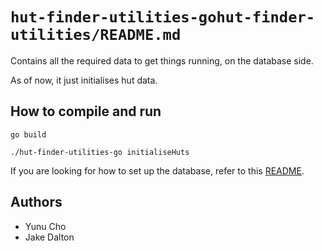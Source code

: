 # `hut-finder-utilities-gohut-finder-utilities/README.md`

Contains all the required data to get things running, on the database side.

As of now, it just initialises hut data.

## How to compile and run
```
go build
```
```
./hut-finder-utilities-go initialiseHuts
```

If you are looking for how to set up the database, refer to this [README](dbinit/README.md).

## Authors
- Yunu Cho
- Jake Dalton
